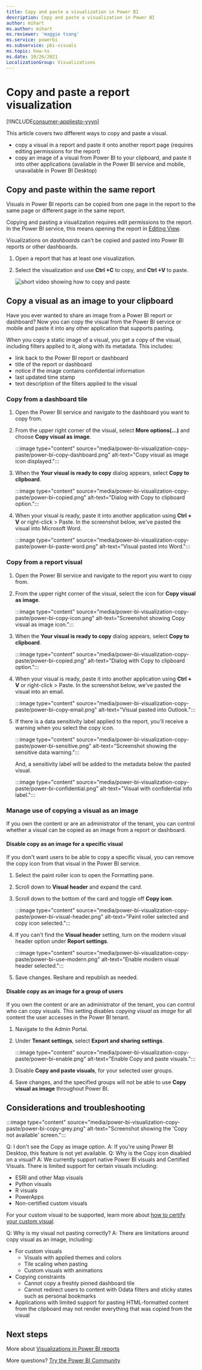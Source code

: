 ```yaml
---
title: Copy and paste a visualization in Power BI
description: Copy and paste a visualization in Power BI
author: mihart
ms.author: mihart
ms.reviewer: 'maggie tsang'
ms.service: powerbi
ms.subservice: pbi-visuals
ms.topic: how-to
ms.date: 10/26/2021
LocalizationGroup: Visualizations
---
```

# Copy and paste a report visualization

[!INCLUDE[consumer-appliesto-yyyn](../includes/consumer-appliesto-yyyn.md)]

This article covers two different ways to copy and paste a visual.

- copy a visual in a report and paste it onto another report page (requires editing permissions for the report)
- copy an image of a visual from Power BI to your clipboard, and paste it into other applications (available in the Power BI service and mobile, unavailable in Power BI Desktop)

## Copy and paste within the same report

Visuals in Power BI reports can be copied from one page in the report to the same page or different page in the same report. 

Copying and pasting a visualization requires edit permissions to the report. In the Power BI service, this means opening the report in [Editing View](../consumer/end-user-reading-view.md). 

Visualizations on *dashboards* can't be copied and pasted into Power BI reports or other dashboards.

1. Open a report that has at least one visualization.  

1. Select the visualization and use **Ctrl +C** to copy, and **Ctrl +V** to paste.      

   ![short video showing how to copy and paste](media/power-bi-visualization-copy-paste/copypasteviznew.gif)


## Copy a visual as an image to your clipboard

Have you ever wanted to share an image from a Power BI report or dashboard? Now you can copy the visual from the Power BI service or mobile and paste it into any other application that supports pasting.

When you copy a static image of a visual, you get a copy of the visual, including filters applied to it, along with its metadata. This includes:

- link back to the Power BI report or dashboard
- title of the report or dashboard
- notice if the image contains confidential information
- last updated time stamp
- text description of the filters applied to the visual

### Copy from a dashboard tile

1. Open the Power BI service and navigate to the dashboard you want to copy from.

1. From the upper right corner of the visual, select **More options(...)** and choose **Copy visual as image**.

   :::image type="content" source="media/power-bi-visualization-copy-paste/power-bi-copy-dashboard.png" alt-text="Copy visual as image icon displayed.":::

1. When the **Your visual is ready to copy** dialog appears, select **Copy to clipboard**.

   :::image type="content" source="media/power-bi-visualization-copy-paste/power-bi-copied.png" alt-text="Dialog with Copy to clipboard option.":::

1. When your visual is ready, paste it into another application using **Ctrl + V** or right-click > Paste. In the screenshot below, we've pasted the visual into Microsoft Word. 

   :::image type="content" source="media/power-bi-visualization-copy-paste/power-bi-paste-word.png" alt-text="Visual pasted into Word.":::

### Copy from a report visual

1. Open the Power BI service and navigate to the report you want to copy from.

1. From the upper right corner of the visual, select the icon for **Copy visual as image**. 

   :::image type="content" source="media/power-bi-visualization-copy-paste/power-bi-copy-icon.png" alt-text="Screenshot showing Copy visual as image icon.":::

1. When the **Your visual is ready to copy** dialog appears, select **Copy to clipboard**.

   :::image type="content" source="media/power-bi-visualization-copy-paste/power-bi-copied.png" alt-text="Dialog with Copy to clipboard option.":::

1. When your visual is ready, paste it into another application using **Ctrl + V** or right-click > Paste. In the screenshot below, we've pasted the visual into an email.

   :::image type="content" source="media/power-bi-visualization-copy-paste/power-bi-copy-email.png" alt-text="Visual pasted into Outlook.":::

1. If there is a data sensitivity label applied to the report, you'll receive a warning when you select the copy icon.  

   :::image type="content" source="media/power-bi-visualization-copy-paste/power-bi-sensitive.png" alt-text="Screenshot showing the sensitive data warning.":::

   And, a sensitivity label will be added to the metadata below the pasted visual. 

   :::image type="content" source="media/power-bi-visualization-copy-paste/power-bi-confidential.png" alt-text="Visual with confidential info label.":::

### Manage use of copying a visual as an image

If you own the content or are an administrator of the tenant, you can control whether a visual can be copied as an image from a report or dashboard.

#### Disable copy as an image for a specific visual

If you don't want users to be able to copy a specific visual, you can remove the copy icon from that visual in the Power BI service.

1. Select the paint roller icon to open the Formatting pane.
1. Scroll down to **Visual header** and expand the card.
1. Scroll down to the bottom of the card and toggle off **Copy icon**.

   :::image type="content" source="media/power-bi-visualization-copy-paste/power-bi-visual-header.png" alt-text="Paint roller selected and copy icon selected.":::

1. If you can't find the **Visual header** setting, turn on the modern visual header option under **Report settings**.

   :::image type="content" source="media/power-bi-visualization-copy-paste/power-bi-use-modern.png" alt-text="Enable modern visual header selected.":::

1. Save changes. Reshare and republish as needed.

#### Disable copy as an image for a group of users

If you own the content or are an administrator of the tenant, you can control who can copy visuals. This setting disables *copying visual as image* for all content the user accesses in the Power BI tenant.
  
1. Navigate to the Admin Portal.

1. Under **Tenant settings**, select **Export and sharing settings**. 

   :::image type="content" source="media/power-bi-visualization-copy-paste/power-bi-enable.png" alt-text="Enable Copy and paste visuals.":::

1. Disable **Copy and paste visuals**, for your selected user groups. 

1. Save changes, and the specified groups will not be able to use **Copy visual as image** throughout Power BI. 
  
## Considerations and troubleshooting

:::image type="content" source="media/power-bi-visualization-copy-paste/power-bi-copy-grey.png" alt-text="Screenshot showing the 'Copy not available' screen.":::

Q: I don't see the Copy as image option.
A: If you're using Power BI Desktop, this feature is not yet available.
Q: Why is the Copy icon disabled on a visual?
A: We currently support native Power BI visuals and Certified Visuals. There is limited support for certain visuals including:

- ESRI and other Map visuals 
- Python visuals 
- R visuals 
- PowerApps 
- Non-certified custom visuals

For your custom visual to be supported, learn more about [how to certify your custom visual](../developer/visuals/power-bi-custom-visuals-certified.md). 

Q: Why is my visual not pasting correctly?
A: There are limitations around copy visual as an image, including:

- For custom visuals
  - Visuals with applied themes and colors
  - Tile scaling when pasting
  - Custom visuals with animations
- Copying constraints
  - Cannot copy a freshly pinned dashboard tile
  - Cannot redirect users to content with Odata filters and sticky states such as personal bookmarks
- Applications with limited support for pasting HTML-formatted content from the clipboard may not render everything that was copied from the visual

## Next steps

More about [Visualizations in Power BI reports](power-bi-report-visualizations.md)

More questions? [Try the Power BI Community](https://community.powerbi.com/)
